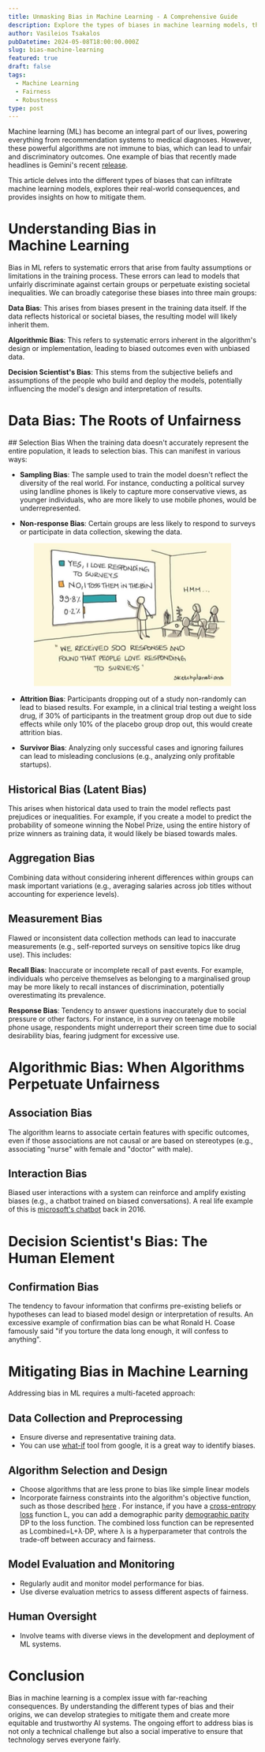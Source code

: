 ```yaml
---
title: Unmasking Bias in Machine Learning - A Comprehensive Guide
description: Explore the types of biases in machine learning models, their real-world impacts, and strategies to mitigate them, ensuring fair and equitable AI systems. This guide covers data, algorithmic, and decision scientist biases, along with practical solutions for addressing each.
author: Vasileios Tsakalos
pubDatetime: 2024-05-08T18:00:00.000Z
slug: bias-machine-learning
featured: true
draft: false
tags:
  - Machine Learning
  - Fairness
  - Robustness
type: post
---
```



Machine learning (ML) has become an integral part of our lives, powering everything from recommendation systems to medical diagnoses. However, these powerful algorithms are not immune to bias, which can lead to unfair and discriminatory outcomes. One example of bias that recently made headlines is Gemini's recent <a href="https://www.theverge.com/2024/2/21/24079371/google-ai-gemini-generative-inaccurate-historical">release</a>.

This article delves into the different types of biases that can infiltrate machine learning models, explores their real-world consequences, and provides insights on how to mitigate them.

# Understanding Bias in Machine Learning
Bias in ML refers to systematic errors that arise from faulty assumptions or limitations in the training process. These errors can lead to models that unfairly discriminate against certain groups or perpetuate existing societal inequalities. We can broadly categorise these biases into three main groups:

<b>Data Bias</b>: This arises from biases present in the training data itself. If the data reflects historical or societal biases, the resulting model will likely inherit them.

<b>Algorithmic Bias</b>: This refers to systematic errors inherent in the algorithm's design or implementation, leading to biased outcomes even with unbiased data.

<b>Decision Scientist's Bias</b>: This stems from the subjective beliefs and assumptions of the people who build and deploy the models, potentially influencing the model's design and interpretation of results.

# Data Bias: The Roots of Unfairness
## Selection Bias
When the training data doesn't accurately represent the entire population, it leads to selection bias. This can manifest in various ways:
* <b>Sampling Bias</b>: The sample used to train the model doesn't reflect the diversity of the real world. For instance, conducting a political survey using landline phones is likely to capture more conservative views, as younger individuals, who are more likely to use mobile phones, would be underrepresented.

* <b>Non-response Bias</b>: Certain groups are less likely to respond to surveys or participate in data collection, skewing the data.

<div style="text-align:center">
    <img src="../../assets/images/posts/bias_ml/non-response.png" alt="iqred" width="400">
</div>

* <b>Attrition Bias</b>: Participants dropping out of a study non-randomly can lead to biased results. For example, in a clinical trial testing a weight loss drug, if 30% of participants in the treatment group drop out due to side effects while only 10% of the placebo group drop out, this would create attrition bias.

* <b>Survivor Bias</b>: Analyzing only successful cases and ignoring failures can lead to misleading conclusions (e.g., analyzing only profitable startups).

## Historical Bias (Latent Bias)

This arises when historical data used to train the model reflects past prejudices or inequalities. For example, if you create a model to predict the probability of someone winning the Nobel Prize, using the entire history of prize winners as training data, it would likely be biased towards males.

## Aggregation Bias
Combining data without considering inherent differences within groups can mask important variations (e.g., averaging salaries across job titles without accounting for experience levels).
## Measurement Bias
Flawed or inconsistent data collection methods can lead to inaccurate measurements (e.g., self-reported surveys on sensitive topics like drug use). This includes:

<b>Recall Bias</b>: Inaccurate or incomplete recall of past events. For example, individuals who perceive themselves as belonging to a marginalised group may be more likely to recall instances of discrimination, potentially overestimating its prevalence.

<b>Response Bias</b>: Tendency to answer questions inaccurately due to social pressure or other factors. For instance, in a survey on teenage mobile phone usage, respondents might underreport their screen time due to social desirability bias, fearing judgment for excessive use.

# Algorithmic Bias: When Algorithms Perpetuate Unfairness
## Association Bias
The algorithm learns to associate certain features with specific outcomes, even if those associations are not causal or are based on stereotypes (e.g., associating "nurse" with female and "doctor" with male).
## Interaction Bias
Biased user interactions with a system can reinforce and amplify existing biases (e.g., a chatbot trained on biased conversations). A real life example of this is <a href="https://www.theverge.com/2016/3/24/11297050/tay-microsoft-chatbot-racist">microsoft's chatbot</a>  back in 2016.
# Decision Scientist's Bias: The Human Element

## Confirmation Bias
The tendency to favour information that confirms pre-existing beliefs or hypotheses can lead to biased model design or interpretation of results. An excessive example of confirmation bias can be what Ronald H. Coase famously said "if you torture the data long enough, it will confess to anything".

# Mitigating Bias in Machine Learning
Addressing bias in ML requires a multi-faceted approach:
## Data Collection and Preprocessing
* Ensure diverse and representative training data.
* You can use <a href="https://pair-code.github.io/what-if-tool/">what-if</a>  tool from google, it is a great way to identify biases.

## Algorithm Selection and Design
* Choose algorithms that are less prone to bias like simple linear models
* Incorporate fairness constraints into the algorithm's objective function, such as those described <a href="https://developers.google.com/machine-learning/glossary/fairness">here</a> . For instance, if you have a <a href="https://www.datacamp.com/tutorial/the-cross-entropy-loss-function-in-machine-learning?utm_source=google&utm_medium=paid_search&utm_campaignid=21263768803&utm_adgroupid=167598735008&utm_device=c&utm_keyword=&utm_matchtype=&utm_network=g&utm_adpostion=&utm_creative=698229374533&utm_targetid=aud-517318242147:dsa-2218886984380&utm_loc_interest_ms=&utm_loc_physical_ms=9062542&utm_content=&utm_campaign=230119_1-sea~dsa~tofu_2-b2c_3-row-p1_4-prc_5-na_6-na_7-le_8-pdsh-go_9-na_10-na_11-na_bidding_p1_tofu_max_cc_vs_mcv_1.1-may24&gad_source=1&gclid=CjwKCAjwvIWzBhAlEiwAHHWgveRWHzcWJMdAhOSpCagWYDzuFrk8yHP2MfscnvMlt64upmAlUCZI3hoCILkQAvD_BwE">cross-entropy loss</a>  function  L, you can add a demographic parity <a href="https://developers.google.com/machine-learning/glossary/fairness#demographic-parityconstraint">demographic parity</a> DP to the loss function. The combined loss function can be represented as Lcombined=L+λ⋅DP, where λ is a hyperparameter that controls the trade-off between accuracy and fairness.

## Model Evaluation and Monitoring
* Regularly audit and monitor model performance for bias.
* Use diverse evaluation metrics to assess different aspects of fairness.

## Human Oversight
* Involve teams with diverse views in the development and deployment of ML systems.

# Conclusion
Bias in machine learning is a complex issue with far-reaching consequences. By understanding the different types of bias and their origins, we can develop strategies to mitigate them and create more equitable and trustworthy AI systems. The ongoing effort to address bias is not only a technical challenge but also a social imperative to ensure that technology serves everyone fairly.
